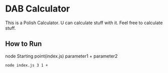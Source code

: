 # DAB Calculator
This is a Polish Calculator. U can calculate stuff with it. Feel free to calculate stuff.

## How to Run
node Starting point(index.js) parameter1 + parameter2

```
node index.js 3 1 +
```
